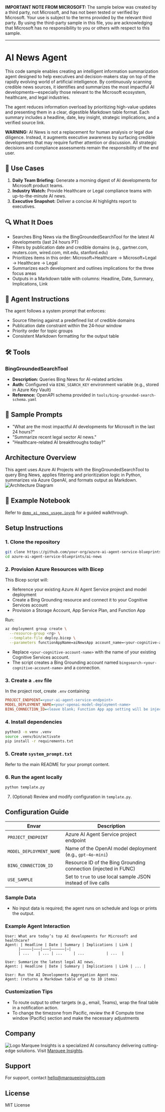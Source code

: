 **IMPORTANT NOTE FROM MICROSOFT:** The sample below was created by a third party, not Microsoft, and has not been tested or verified by Microsoft. Your use is subject to the terms provided by the relevant third party.  By using the third-party sample in this file, you are acknowledging that Microsoft has no responsibility to you or others with respect to this sample.  


------

# AI News Agent

This code sample enables creating an intelligent information summarization agent designed to help executives and decision-makers stay on top of the rapidly evolving world of artificial intelligence. By continuously scanning credible news sources, it identifies and summarizes the most impactful AI developments—especially those relevant to the Microsoft ecosystem, healthcare, and legal industries.

The agent reduces information overload by prioritizing high-value updates and presenting them in a clear, digestible Markdown table format. Each summary includes a headline, date, key insight, strategic implications, and a verified source link.

**WARNING:** AI News is not a replacement for human analysis or legal due diligence. Instead, it augments executive awareness by surfacing credible developments that may require further attention or discussion. All strategic decisions and compliance assessments remain the responsibility of the end user.


## 🎯 Use Cases

1. **Daily Team Briefing:** Generate a morning digest of AI developments for Microsoft product teams.
2. **Industry Watch:** Provide Healthcare or Legal compliance teams with up-to-the-minute AI news.
3. **Executive Snapshot:** Deliver a concise AI highlights report to executives.

## 🔍 What It Does

- Searches Bing News via the BingGroundedSearchTool for the latest AI developments (last 24 hours PT)
- Filters by publication date and credible domains (e.g., gartner.com, reuters.com, wired.com, mit.edu, stanford.edu)
- Prioritizes items in this order: Microsoft+Healthcare → Microsoft+Legal → Healthcare → Legal
- Summarizes each development and outlines implications for the three focus areas
- Outputs in a Markdown table with columns: Headline, Date, Summary, Implications, Link

## 🧠 Agent Instructions

The agent follows a system prompt that enforces:
- Source filtering against a predefined list of credible domains
- Publication date constraint within the 24‑hour window
- Priority order for topic groups
- Consistent Markdown formatting for the output table

## 🛠 Tools

### BingGroundedSearchTool
- **Description:** Queries Bing News for AI-related articles
- **Auth:** Configured via `BING_SEARCH_KEY` environment variable (e.g., stored in Azure Key Vault)
- **Reference:** OpenAPI schema provided in `tools/bing-grounded-search-schema.yaml`

## 🧪 Sample Prompts

- "What are the most impactful AI developments for Microsoft in the last 24 hours?"
- "Summarize recent legal sector AI news."
- "Healthcare-related AI breakthroughs today?"

## Architecture Overview
This agent uses Azure AI Projects with the BingGroundedSearchTool to query Bing News, applies filtering and prioritization logic in Python, summarizes via Azure OpenAI, and formats output as Markdown.  
![Architecture Diagram](./assets/architecture.png)

## 📁 Example Notebook

Refer to [`demo_ai_news_usage.ipynb`](./assets/demo_ai_news_usage.ipynb) for a guided walkthrough.

## Setup Instructions

### 1. Clone the repository
```bash
git clone https://github.com/your-org/azure-ai-agent-service-blueprints.git
cd azure-ai-agent-service-blueprints/ai-news
```

### 2. Provision Azure Resources with Bicep
This Bicep script will:
- Reference your existing Azure AI Agent Service project and model deployment  
- Create a Bing Grounding resource and connect it to your Cognitive Services account  
- Provision a Storage Account, App Service Plan, and Function App  

Run:
```bash
az deployment group create \
  --resource-group <rg> \
  --template-file deploy.bicep \
  --parameters functionAppName=aiNewsApp account_name=<your-cognitive-account-name>
```
- Replace `<your-cognitive-account-name>` with the name of your existing Cognitive Services account.  
- The script creates a Bing Grounding account named `bingsearch-<your-cognitive-account-name>` and a connection.

### 3. Create a `.env` file
In the project root, create `.env` containing:
```ini
PROJECT_ENDPOINT=<your-ai-agent-service-endpoint>
MODEL_DEPLOYMENT_NAME=<your-openai-model-deployment-name>
BING_CONNECTION_ID=<leave blank; Function App app setting will be injected>
```

### 4. Install dependencies
```bash
python3 -m venv .venv
source .venv/bin/activate
pip install -r requirements.txt
```

### 5. Create `system_prompt.txt`
Refer to the main README for your prompt content.

### 6. Run the agent locally
```bash
python template.py
```
7. (Optional) Review and modify configuration in `template.py`.

## Configuration Guide
| Envar                   | Description                                                    |
|-------------------------|----------------------------------------------------------------|
| `PROJECT_ENDPOINT`      | Azure AI Agent Service project endpoint                        |
| `MODEL_DEPLOYMENT_NAME` | Name of the OpenAI model deployment (e.g., `gpt-4o-mini`)      |
| `BING_CONNECTION_ID`    | Resource ID of the Bing Grounding connection (injected in FUNC)|
| `USE_SAMPLE`            | Set to `true` to use local sample JSON instead of live calls   |

### Sample Data

- No input data is required; the agent runs on schedule and logs or prints the output.

### Example Agent Interaction

```text
User: What are today’s top AI developments for Microsoft and healthcare?
Agent: | Headline | Date | Summary | Implications | Link |
      |—————|———|———|——————|—|
      | ...    | ... | ...     | ...          | ...  |

User: Summarize the latest legal AI news.
Agent: | Headline | Date | Summary | Implications | Link | ... |

User: Run the AI Developments Aggregation Agent now.
Agent: (returns a Markdown table of up to 10 items)
```

### Customization Tips

- To route output to other targets (e.g., email, Teams), wrap the final table in a notification action.
- To change the timezone from Pacific, review the # Compute time window (Pacific) section and make the necessary adjustments

## Company
![Logo](./assets/marquee_insights_logo.svg)
Marquee Insights is a specialized AI consultancy delivering cutting-edge solutions. Visit [Marquee Insights](https://marqueeinsights.com).

## Support
For support, contact hello@marqueeinsights.com

## License

MIT License
